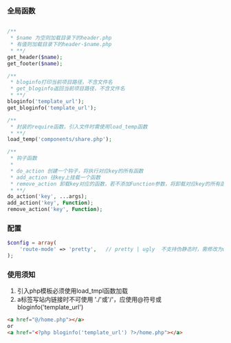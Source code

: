 
### 全局函数
```php

/**
 * $name 为空则加载目录下的header.php
 * 有值则加载目录下的header-$name.php
 * **/
get_header($name);
get_footer($name);

/**
 * bloginfo打印当前项目路径，不含文件名
 * get_bloginfo返回当前项目路径，不含文件名
 * **/
bloginfo('template_url');
get_bloginfo('template_url');

/**
 * 封装的require函数，引入文件时需使用load_temp函数
 * **/
load_temp('components/share.php');

/**
 * 钩子函数
 * 
 * do_action 创建一个钩子，将执行对应key的所有函数
 * add_action 往key上挂载一个函数
 * remove_action 卸载key对应的函数，若不添加Function参数，将卸载对应key的所有函数
 * **/
do_action('key', ...args);
add_action('key', Function);
remove_action('key', Function);
```

### 配置
```php
$config = array(
    'route-mode' => 'pretty',   // pretty | ugly  不支持伪静态时，需修改为ugly，他会自动替你转换a标签的href
);
```

### 使用须知

1. 引入php模板必须使用load_tmpl函数加载
2. a标签写站内链接时不可使用 './'或'/'，应使用@符号或bloginfo('template_url')
```html
<a href="@/home.php"></a>
or
<a href="<?php bloginfo('template_url') ?>/home.php"></a>
```



